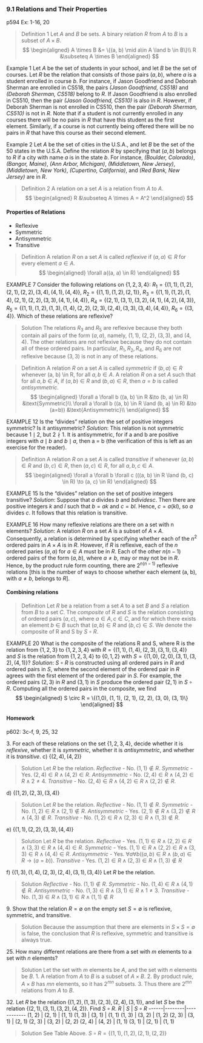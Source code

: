 ### 9.1 Relations and Their Properties

p594
Ex: 1-16, 20

>Definition 1
Let $A$ and $B$ be sets. A binary relation $R$ from $A$ to $B$ is a subset of $A \times B$.
$$
\begin{aligned}
A \times B &= \{(a, b) \mid a\in A \land b \in B\}\\
R &\subseteq A \times B
\end{aligned}
$$

Example 1
Let $A$ be the set of students in your school, and let $B$ be the set of courses. Let $R$ be the relation that consists of those pairs $(a, b)$, where $a$ is a student enrolled in course $b$. For instance, if Jason Goodfriend and Deborah Sherman are enrolled in CS518, the pairs _(Jason Goodfriend, CS518)_ and _(Deborah Sherman, CS518)_ belong to $R$. If Jason Goodfriend is also enrolled in CS510, then the pair _(Jason Goodfriend, CS510)_ is also in $R$. However, if Deborah Sherman is not enrolled in CS510, then the pair _(Deborah Sherman, CS510)_ is not in $R$.
Note that if a student is not currently enrolled in any courses there will be no pairs in $R$ that have this student as the first element. Similarly, if a course is not currently being offered there
will be no pairs in $R$ that have this course as their second element.

Example 2
Let $A$ be the set of cities in the U.S.A., and let $B$ be the set of the 50 states in the U.S.A. Define the relation $R$ by specifying that $(a, b)$ belongs to $R$ if a city with name $a$ is in the state $b$. For instance, _(Boulder, Colorado)_, _(Bangor, Maine)_, _(Ann Arbor, Michigan)_, _(Middletown, New Jersey)_, _(Middletown, New York)_, _(Cupertino, California)_, and _(Red Bank, New Jersey)_ are in $R$.

>Definition 2
A relation on a set $A$ is a relation from $A$ to $A$.
$$
\begin{aligned}
R &\subseteq A \times A = A^2
\end{aligned}
$$

#### Properties of Relations
+ Reflexive
+ Symmetric
+ Antisymmetric
+ Transitive

>Definition
A relation $R$ on a set $A$ is called _reflexive_ if $(a, a) \in R$ for every element $a \in A$.
$$
\begin{aligned}
\forall a((a, a) \in R)
\end{aligned}
$$

EXAMPLE 7
Consider the following relations on $\{1, 2, 3, 4\}$:
$R_1 = \{(1, 1), (1, 2), (2, 1), (2, 2), (3, 4), (4, 1), (4, 4)\}$,
$R_2 = \{(1, 1), (1, 2), (2, 1)\}$,
$R_3 = \{(1, 1), (1, 2), (1, 4), (2, 1), (2, 2), (3, 3), (4, 1), (4, 4)\}$,
$R_4 = \{(2, 1), (3, 1), (3, 2), (4, 1), (4, 2), (4, 3)\}$,
$R_5 = \{(1, 1), (1, 2), (1, 3), (1, 4), (2, 2), (2, 3), (2, 4), (3, 3), (3, 4), (4, 4)\}$,
$R_6 = \{(3, 4)\}$.
Which of these relations are reflexive?
>Solution
The relations $R_3$ and $R_5$ are reflexive because they both contain all pairs of the form $(a, a)$, namely, $(1, 1)$, $(2, 2)$, $(3, 3)$, and $(4, 4)$. The other relations are not reflexive because they do not contain all of these ordered pairs. In particular, $R_1, R_2, R_4$, and $R_6$ are not reflexive because $(3, 3)$ is not in any of these relations.

>Definition
A relation $R$ on a set $A$ is called _symmetric_ if $(b, a) \in R$ whenever (a, b) \in R, for all $a, b \in A$. A relation $R$ on a set $A$ such that for all $a, b \in A$, if $(a, b) \in R$ and $(b, a) \in R$, then $a = b$ is called _antisymmetric_.
$$
\begin{aligned}
\forall a \forall b ((a, b) \in R &\to (b, a) \in R) &\text{Symmetric}\\
\forall a \forall b ((a, b) \in R \land (b, a) \in R) &\to (a=b)) &\text{Antisymmetric}\\
\end{aligned}
$$

EXAMPLE 12
Is the “divides” relation on the set of positive integers symmetric? Is it antisymmetric?
_Solution_: This relation is not symmetric because $1 \mid 2$, but $2 \nmid 1$. It is antisymmetric, for if a and b are positive integers with $a \mid b$ and $b \mid a$, then a = b (the verification of this is left as an exercise for the reader).

> Definition
A relation $R$ on a set $A$ is called _transitive_ if whenever $(a, b) \in R$ and $(b, c) \in R$, then $(a, c) \in R$, for all $a, b, c \in A$.
$$
\begin{aligned}
\forall a \forall b \forall c (((a, b) \in R \land (b, c) \in R) \to (a, c) \in R)
\end{aligned}
$$

EXAMPLE 15
Is the “divides” relation on the set of positive integers transitive?
_Solution_: Suppose that $a$ divides $b$ and $b divides c$. Then there are positive integers $k$ and $l$ such that $b = ak$ and $c = bl$. Hence, $c = a(kl)$, so $a$ divides $c$. It follows that this relation is transitive.

EXAMPLE 16
How many reflexive relations are there on a set with $\mathsf{n}$ elements?
_Solution_: A relation $R$ on a set $A$ is a subset of $A\times A$. Consequently, a relation is determined by specifying whether each of the $n^2$ ordered pairs in $A \times A$ is in $R$. However, if $R$ is reflexive, each of the $n$ ordered paries $(a, a)$ for $a \in A$ must be in $R$. Each of the other $n(n-1)$ ordered pairs of the form $(a, b)$, where $a\ne b$, may or may not be in $R$. Hence, by the product rule form counting, there are $2^{n(n-1)}$ reflexive relations [this is the number of ways to choose whether each element (a, b), with $a \ne b$, belongs to $R$].

#### Combining relations
> Definition
Let $R$ be a relation from a set $A$ to a set $B$ and $S$ a relation from $B$ to a set $C$. The _composite_ of $R$ and $S$ is the relation consisting of ordered pairs $(a, c)$, where $a \in A, c \in C$, and for which there exists an element $b \in B$ such that $(a, b) \in R$ and $(b, c) \in S$. We denote the composite of R and S by $S \circ R$.

EXAMPLE 20
What is the composite of the relations R and S, where R is the relation from $\{1, 2, 3\}$ to $\{1, 2, 3, 4\}$ with $R = \{(1, 1), (1, 4), (2, 3), (3, 1), (3, 4)\}$ and $S$ is the relation from $\{1, 2, 3, 4\}$ to $\{0, 1, 2\}$ with $S = \{(1, 0), (2, 0), (3, 1), (3, 2), (4, 1)\}$?
_Solution_: $S \circ R$ is constructed using all ordered pairs in $R$ and ordered pairs in $S$, where the second element of the ordered pair in $R$ agrees with the first element of the ordered pair in $S$. For example, the ordered pairs $(2, 3)$ in $R$ and $(3, 1)$ in $S$ produce the ordered pair $(2, 1)$ in $S \circ R$. Computing all the ordered pairs in the composite, we find
$$
\begin{aligned}
S \circ R = \{(1,0), (1, 1), (2, 1), (2, 2), (3, 0), (3, 1)\}
\end{aligned}
$$

#### Homework
p602: 3c-f, 9, 25, 32

3\. For each of these relations on the set $\{1, 2, 3, 4\}$, decide whether it is *reflexive*, whether it is *symmetric*, whether it is *antisymmetric*, and whether it is *transitive*.
c) $\{(2, 4), (4, 2)\}$
>Solution
Let $R$ be the relation.
*Reflective* - No.  $(1, 1) \notin R$.
*Symmetric* - Yes. $(2, 4) \in R \land (4, 2) \in R$.
*Antisymmetric* - No. $(2, 4) \in R \land (4, 2) \in R \land 2\ne 4$.
*Transitive* - No. $(2, 4) \in R \land (4, 2) \in R \land (2, 2) \notin R$.

d) $\{(1, 2), (2, 3), (3, 4)\}$
>Solution
Let $R$ be the relation.
*Reflective* - No. $(1, 1) \notin R$.
*Symmetric* - No. $(1, 2) \in R \land (2, 1) \notin R$.
*Antisymmetric* - Yes. $(2, 1) \notin R \land (3, 2) \notin R \land (4, 3) \notin R$.
*Transitive* - No. $(1, 2) \in R \land (2, 3) \in R \land (1, 3) \notin R$.

e) $\{(1, 1), (2, 2), (3, 3), (4, 4)\}$
>Solution
Let $R$ be the relation.
*Reflective* - Yes. $(1, 1) \in R \land (2, 2) \in R \land (3, 3) \in R \land (4, 4) \in R$.
*Symmetric* - Yes. $(1, 1) \in R \land (2, 2) \in R \land (3, 3) \in R \land (4, 4) \in R$.
*Antisymmetric* - Yes. $\forall a \forall b((a, b) \in R \land (b, a) \in R \to (a=b))$.
*Transitive* - Yes. $(1, 2) \in R \land (2, 3) \in R \land (1, 3) \notin R$

f) $\{(1, 3), (1, 4), (2, 3), (2, 4), (3, 1), (3, 4)\}$
Let $R$ be the relation.
>Solution
*Reflective* - No. $(1, 1) \notin R$.
*Symmetric* - No. $(1, 4) \in R \land (4, 1) \notin R$.
*Antisymmetric* - No. $(1, 3) \in R \land (3,1) \in R \land 1 \ne 3$.
*Transitive* - No. $(1, 3) \in R \land (3, 1) \in R \land (1, 1) \notin R$

9\. Show that the relation $R = \emptyset$ on the empty set $S = \emptyset$ is reflexive, symmetric, and transitive.
>Solution
Because the assumption that there are elements in $S\times S = \emptyset$ is false, the conclusion that $R$ is reflexive, symmetric and transitive is always true.

25\. How many different relations are there from a set with $m$ elements to a set with $n$ elements?
>Solution
Let the set with $m$ elements be $A$, and the set with $n$ elements be $B$.
1\. A relation from $A$ to $B$ is a subset of $A \times B$.
2\. By product rule, $A\times B$ has $mn$ elements, so it has $2^{mn}$ subsets.
3\. Thus there are $2^{mn}$ relations from $A$ to $B$.

32\. Let $R$ be the relation $\{(1, 2), (1, 3), (2, 3), (2, 4), (3, 1)\}$, and let $S$ be the relation $\{(2, 1), (3, 1), (3, 2), (4, 2)\}$. Find $S \circ R$.
 $R$   |  $S$   | $S \circ R$
 ------|--------|------------
(1, 2) | (2, 1) | (1, 1)
(1, 3) | (3, 1) | (1, 1)
(1, 3) | (3, 2) | (1, 2)
(2, 3) | (3, 1) | (2, 1)
(2, 3) | (3, 2) | (2, 2)
(2, 4) | (4, 2) | (1, 1)
(3, 1) | (2, 1) | (1, 1)
>Solution
See Table Above.
$S \circ R = \{(1, 1), (1, 2), (2, 1), (2, 2)\}$
